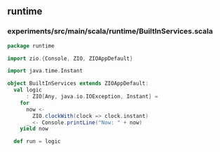 ## runtime

 

### experiments/src/main/scala/runtime/BuiltInServices.scala
```scala
package runtime

import zio.{Console, ZIO, ZIOAppDefault}

import java.time.Instant

object BuiltInServices extends ZIOAppDefault:
  val logic
      : ZIO[Any, java.io.IOException, Instant] =
    for
      now <-
        ZIO.clockWith(clock => clock.instant)
      _ <- Console.printLine("Now: " + now)
    yield now

  def run = logic

```

